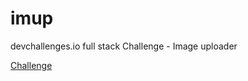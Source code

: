 # imup
devchallenges.io full stack Challenge - Image uploader

[Challenge](https://devchallenges.io/challenges/O2iGT9yBd6xZBrOcVirx)
